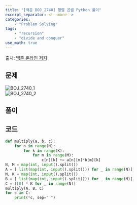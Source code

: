 ```yaml
---
title: "[백준 BOJ_2740] 행렬 곱셈 Python 풀이"
excerpt_separator: <!--more-->
categories: 
    - "Problem Solving"
tags: 
    - "recursion"
    - "divide and conquer"
use_math: true
---
```

출처: [백준 온라인 저지](https://www.acmicpc.net/problem/2740)

## 문제  

![BOJ_2740_1](https://user-images.githubusercontent.com/59808674/116576829-e2a3ed00-a94a-11eb-8f77-36903ca73eec.PNG)  
![BOJ_2740_2](https://user-images.githubusercontent.com/59808674/116576838-e46db080-a94a-11eb-8aa5-f63a59a59681.PNG)  

## 풀이  



## 코드  
```python
def multiply(a, b, c):
    for n in range(N):
        for k in range(K):
            for m in range(M):
                c[n][k] += a[n][m]*b[m][k]
N, M = map(int, input().split())
A = [ list(map(int, input().split())) for _ in range(N)]
M, K = map(int, input().split())
B = [ list(map(int, input().split())) for _ in range(M)]
C = [[0] * K for _ in range(N)]
multiply(A, B, C)
for c in C:
    print(*c, sep=" ")
```